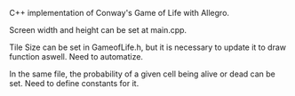 C++ implementation of Conway's Game of Life with Allegro.

Screen width and height can be set at main.cpp.

Tile Size can be set in GameofLife.h, but it is necessary to update it to draw function aswell. Need to automatize.

In the same file, the probability of a given cell being alive or dead can be set. Need to define constants for it.
